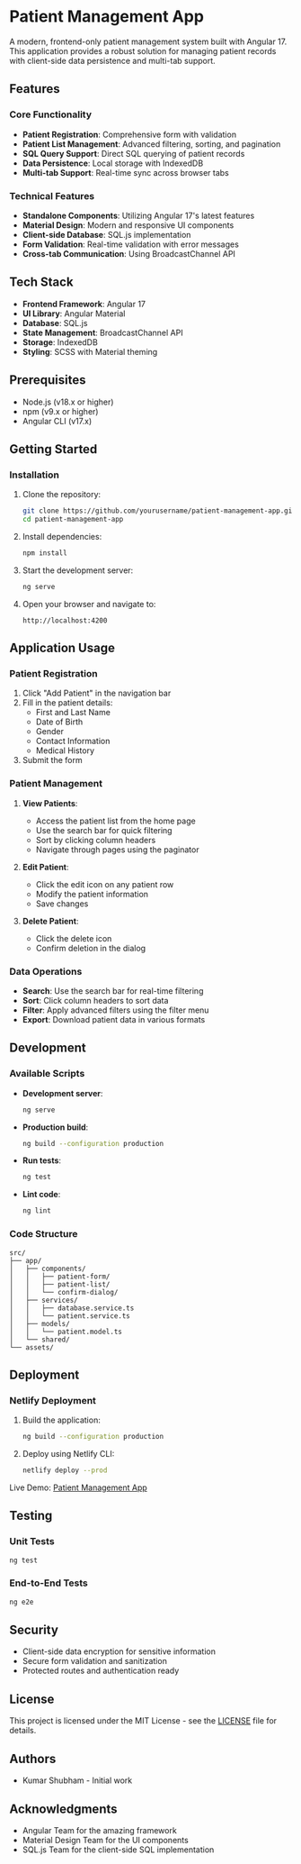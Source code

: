 # Patient Management App

A modern, frontend-only patient management system built with Angular 17. This application provides a robust solution for managing patient records with client-side data persistence and multi-tab support.

## Features

### Core Functionality
- **Patient Registration**: Comprehensive form with validation
- **Patient List Management**: Advanced filtering, sorting, and pagination
- **SQL Query Support**: Direct SQL querying of patient records
- **Data Persistence**: Local storage with IndexedDB
- **Multi-tab Support**: Real-time sync across browser tabs

### Technical Features
- **Standalone Components**: Utilizing Angular 17's latest features
- **Material Design**: Modern and responsive UI components
- **Client-side Database**: SQL.js implementation
- **Form Validation**: Real-time validation with error messages
- **Cross-tab Communication**: Using BroadcastChannel API

## Tech Stack

- **Frontend Framework**: Angular 17
- **UI Library**: Angular Material
- **Database**: SQL.js
- **State Management**: BroadcastChannel API
- **Storage**: IndexedDB
- **Styling**: SCSS with Material theming

## Prerequisites

- Node.js (v18.x or higher)
- npm (v9.x or higher)
- Angular CLI (v17.x)

## Getting Started

### Installation

1. Clone the repository:
   ```bash
   git clone https://github.com/yourusername/patient-management-app.git
   cd patient-management-app
   ```

2. Install dependencies:
   ```bash
   npm install
   ```

3. Start the development server:
   ```bash
   ng serve
   ```

4. Open your browser and navigate to:
   ```
   http://localhost:4200
   ```

## Application Usage

### Patient Registration
1. Click "Add Patient" in the navigation bar
2. Fill in the patient details:
   - First and Last Name
   - Date of Birth
   - Gender
   - Contact Information
   - Medical History
3. Submit the form

### Patient Management
1. **View Patients**:
   - Access the patient list from the home page
   - Use the search bar for quick filtering
   - Sort by clicking column headers
   - Navigate through pages using the paginator

2. **Edit Patient**:
   - Click the edit icon on any patient row
   - Modify the patient information
   - Save changes

3. **Delete Patient**:
   - Click the delete icon
   - Confirm deletion in the dialog

### Data Operations
- **Search**: Use the search bar for real-time filtering
- **Sort**: Click column headers to sort data
- **Filter**: Apply advanced filters using the filter menu
- **Export**: Download patient data in various formats

## Development

### Available Scripts

- **Development server**:
  ```bash
  ng serve
  ```

- **Production build**:
  ```bash
  ng build --configuration production
  ```

- **Run tests**:
  ```bash
  ng test
  ```

- **Lint code**:
  ```bash
  ng lint
  ```

### Code Structure

```
src/
├── app/
│   ├── components/
│   │   ├── patient-form/
│   │   ├── patient-list/
│   │   └── confirm-dialog/
│   ├── services/
│   │   ├── database.service.ts
│   │   └── patient.service.ts
│   ├── models/
│   │   └── patient.model.ts
│   └── shared/
└── assets/
```

## Deployment

### Netlify Deployment

1. Build the application:
   ```bash
   ng build --configuration production
   ```

2. Deploy using Netlify CLI:
   ```bash
   netlify deploy --prod
   ```

Live Demo: [Patient Management App](https://heartfelt-fenglisu-130438.netlify.app/patients)

## Testing

### Unit Tests
```bash
ng test
```

### End-to-End Tests
```bash
ng e2e
```

## Security

- Client-side data encryption for sensitive information
- Secure form validation and sanitization
- Protected routes and authentication ready

## License

This project is licensed under the MIT License - see the [LICENSE](LICENSE) file for details.

## Authors

- Kumar Shubham - Initial work 

## Acknowledgments

- Angular Team for the amazing framework
- Material Design Team for the UI components
- SQL.js Team for the client-side SQL implementation
